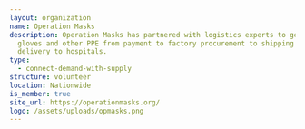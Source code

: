 ```yaml
---
layout: organization
name: Operation Masks
description: Operation Masks has partnered with logistics experts to get masks,
  gloves and other PPE from payment to factory procurement to shipping to ground
  delivery to hospitals.
type:
  - connect-demand-with-supply
structure: volunteer
location: Nationwide
is_member: true
site_url: https://operationmasks.org/
logo: /assets/uploads/opmasks.png
---
```

